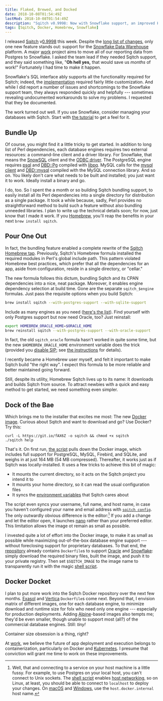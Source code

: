 ```yaml
---
title: Flaked, Brewed, and Docked
date: 2018-10-08T01:54:49Z
lastMod: 2018-10-08T01:54:49Z
description: "Sqitch v0.9998: Now with Snowflake support, an improved Homebrew tap, and the quickest way to get started: the new [Docker image](https://hub.docker.com/r/sqitch/sqitch/)."
tags: [Sqitch, Docker, Homebrew, Snowflake]
---
```


I released [Sqitch] v[0.9998] this week. Despite the [long list of changes],
only one new feature stands out: support for the [Snowflake Data Warehouse]
platform. A major [work] project aims to move all of our reporting data from
Postgres to Snowflake. I asked the team lead if they needed Sqitch support, and
they said something like, "**Oh hell yes,** that would save us *months* of
work!" Fortunately I had time to make it happen.

Snowflake's SQL interface ably supports all the functionality required for
Sqitch; indeed, the [implementation] required fairly little customization. And
while I did report a number of issues and shortcomings to the Snowflake support
team, they always responded quickly and helpfully --- sometimes revealing
undocumented workarounds to solve my problems. I requested that they be
documented.

The work turned out well. If you use Snowflake, consider managing your databases
with Sqitch. Start with [the tutorial] to get a feel for it.

Bundle Up
---------

Of course, you might find it a little tricky to get started. In addition to long
list of Perl dependencies, each database engines requires two external
resources: a command-line client and a driver library. For Snowflake, that means
the [SnowSQL] client and the [ODBC driver]. The PostgreSQL engine requires
[psql] and [DBD::Pg] compiled with [libpq]. MySQL calls for the [mysql client]
and [DBD::mysql] compiled with the MySQL connection library. And so on. You
likely don't care what needs to be built and installed; you just want it to
work. Ideally install a binary and go.

I do, too. So I spent the a month or so building Sqitch bundling support, to
easily install all its Perl dependencies into a single directory for
distribution as a single package. It took a while because, sadly, Perl provides
no straightforward method to build such a feature without also bundling unneeded
libraries. I plan to write up the technical details soon; for now, just know
that I made it work. If you [Homebrew], you'll reap the benefits in your next
`brew install sqitch`.

Pour One Out
------------

In fact, the bundling feature enabled a complete rewrite of the [Sqitch Homebrew
tap]. Previously, Sqitch's Homebrew formula installed the required modules in
Perl's global include path. This pattern violated Homebrew best practices, which
prefer that all the dependencies for an app, aside from configuration, reside in
a single directory, or "cellar."

The new formula follows this dictum, bundling Sqitch and its CPAN dependencies
into a nice, neat package. Moreover, it enables engine dependency selection at
build time. Gone are the separate `sqitch_$engine` formulas. Just pass the
requisite options when you build Sqitch:

``` sh
brew install sqitch --with-postgres-support --with-sqlite-support
```

Include as many engines as you need ([here's the list]). Find yourself with only
Postgres support but now need Oracle, too? Just reinstall:

``` sh
export HOMEBREW_ORACLE_HOME=$ORACLE_HOME
brew reinstall sqitch --with-postgres-support --with-oracle-support
```

In fact, the old `sqitch_oracle` formula hasn't worked in quite some time, but
the new `$HOMEBREW_ORACLE_HOME` environment variable does the trick (provided
you [disable SIP]; see [the instructions] for details).

I recently became a Homebrew user myself, and felt it important to make Sqitch
build "the right way". I expect this formula to be more reliable and better
maintained going forward.

Still, despite its utility, Homebrew Sqitch lives up to its name: It downloads
and builds Sqitch from source. To attract newbies with a quick and easy method
to get started, we need something even simpler.

Dock of the Bae
---------------

Which brings me to the installer that excites me most: The new [Docker image].
Curious about Sqitch and want to download and go? Use Docker? Try this:

```
curl -L https://git.io/fAX6Z -o sqitch && chmod +x sqitch
./sqitch help
```

That's it. On first run, [the script] pulls down the Docker image, which
includes full support for PostgreSQL, MySQL, Firebird, and SQLite, and weighs in
at just 164 MB (54 MB compressed). Thereafter, it works just as if Sqitch was
locally-installed. It uses a few tricks to achieve this bit of magic:

*   It mounts the current directory, so it acts on the Sqitch project you
    intend it to
*   It mounts your home directory, so it can read the usual configuration files
*   It syncs the [environment variables] that Sqitch cares about

The script even syncs your username, full name, and host name, in case you
haven't configured your name and email address with [`sqitch config`]. The only
outwardly obvious difference is the editor:[^sqitch-docker-localhost] If you add
a change and let the editor open, it launches [nano] rather than your preferred
editor. This limitation allows the image ot remain as small as possible.

I invested quite a lot of effort into the Docker image, to make it as small as
possible while maximizing out-of-the-box database engine support --- without
foreclosing support for proprietary databases. To that end, the [repository]
already contains `Dockerfile`s to support [Oracle] and [Snowflake]: simply
download the required binary files, built the image, and push it to your private
registry. Then set `$SQITCH_IMAGE` to the image name to transparently run it
with the magic [shell script][the script].

Docker Docket
-------------

I plan to put more work into the Sqitch Docker repository over the next few
months. [Exasol] and [Vertica] `Dockerfile`s come next. Beyond that, I envision
matrix of different images, one for each database engine, to minimize download
and runtime size for folx who need only one engine --- especially for production
deployments. Adding [Alpine]-based images also tempts me; they'd be even
smaller, though unable to support most (all?) of the commercial database
engines. Still: *tiny!*

Container size obsession is a thing, right?

At [work], we believe the future of app deployment and execution belongs to
containerization, particularly on Docker and [Kubernetes]. I presume that
conviction will grant me time to work on these improvements.

  [^sqitch-docker-localhost]: Well, that and connecting to a service on your
    host machine is a little fussy. For example, to use Postgres on your local
    host, you can't connect to Unix sockets. The [shell script][the script]
    enables [host networking], so on Linux, at least, you should be able to
    connect to `localhost` to deploy your changes. On [macOS] and [Windows], use
    the `host.docker.internal` host name.

  [Sqitch]: https://sqitch.org/
  [0.9998]: https://metacpan.org/release/DWHEELER/App-Sqitch-0.9998
    "App-Sqitch v0.9998"
  [long list of changes]:
    https://metacpan.org/source/DWHEELER/App-Sqitch-0.9998/Changes
    "Sqitch v0.9998 Changes"
  [Snowflake Data Warehouse]: https://www.snowflake.net/
  [work]: https://iovation.com/ "iovation, Inc."
  [implementation]:
    https://github.com/sqitchers/sqitch/blob/master/lib/App/Sqitch/Engine/snowflake.pm
    "App::Sqitch::Engine::snowflake"
  [the tutorial]: https://metacpan.org/pod/sqitchtutorial-snowflake
    "A tutorial introduction to Sqitch change management on Snowflake"
  [SnowSQL]: https://docs.snowflake.net/manuals/user-guide/snowsql.html
    "SnowSQL Client for Snowflake"
  [ODBC driver]: https://docs.snowflake.net/manuals/user-guide/odbc.html
    "ODBC Driver for Snowflake"
  [psql]: https://www.postgresql.org/docs/current/static/app-psql.html
  [DBD::Pg]: https://metacpan.org/module/DBD::Pg
  [libpq]: https://www.postgresql.org/docs/current/static/libpq.html
  [mysql client]: https://dev.mysql.com/doc/refman/5.7/en/mysql.html
  [DBD::mysql]: https://metacpan.org/module/DBD::mysql
  [Homebrew]: https://brew.sh/
  [Sqitch Homebrew tap]: https://github.com/sqitchers/homebrew-sqitch
  [here's the list]: https://github.com/sqitchers/homebrew-sqitch#supported-database-engines
    "Sqitch Homebrew: Supported Database Engines"
  [disable SIP]: https://www.imore.com/how-turn-system-integrity-protection-macos
  [the instructions]: https://github.com/sqitchers/homebrew-sqitch/#--with-oracle-support
    "Sqitch Homebrew Oracle support"
  [Docker image]: https://hub.docker.com/r/sqitch/sqitch/
    "Sqitch on Docker Hub"
  [the script]:
    https://github.com/sqitchers/docker-sqitch/blob/master/docker-sqitch.sh
    "Sqitch Docker Shell Script"
  [environment variables]: https://metacpan.org/pod/sqitch-environment
    "Environment variables recognized by Sqitch"
  [`sqitch config`]: http://metacpan.org/pod/sqitch-config
  [nano]: https://www.nano-editor.org "Nano Text Editor"
  [repository]: https://github.com/sqitchers/docker-sqitch
    "Sqitch Docker Packaging on GitHub"
  [Oracle]: https://github.com/sqitchers/docker-sqitch/tree/master/oracle/
  	"Sqitch Oracle Docker instructions"
  [Exasol]: https://www.exasol.com/
  [Vertica]: https://my.vertica.com/ 
  [Alpine]: https://alpinelinux.org/ "Alpine Linux"
  [Snowflake]: https://github.com/sqitchers/docker-sqitch/tree/master/snowflake/
  	"Sqitch Snowflake Docker instructions"
  [Kubernetes]: https://kubernetes.io/
  [host networking]: https://docs.docker.com/network/host/
    "Docker documentation: “Use host networking”"
  [macOS]: https://docs.docker.com/docker-for-mac/networking/#use-cases-and-workarounds
    "Docker documentation: “Networking features in Docker for Mac”"
  [Windows]: https://docs.docker.com/docker-for-windows/networking/#use-cases-and-workarounds
    "Docker documentation: “Networking features in Docker for Windows”"
